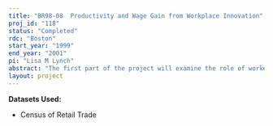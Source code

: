 ```yaml
---
title: "BR98-08  Productivity and Wage Gain from Workplace Innovation"
proj_id: "118"
status: "Completed"
rdc: "Boston"
start_year: "1999"
end_year: "2001"
pi: "Lisa M Lynch"
abstract: "The first part of the project will examine the role of worker characteristics (education, training, gender, race, turnover), establishment characteristics (capital stock, materials, unionization, age of the establishment, computer usage, age of the capital stock) and innovations in workplace practices (profit-sharing, team work, employee involvement in decision making, TQM, reengineering, and job rotation) on labor productivity.  The second part of the analysis examines the relationship between workplace innovation and labor costs and profits.  We will analyze whether the relative wages of workers who work in businesses characterized by high performance workplace (HPW) practices reflect or not their  marginal products.  Finally we study how employer characteristics and past history affect the probability of adopting HPW practices and how this may affect analyses of the productivity effects of these practices."
layout: project
---
```


**Datasets Used:**

  - Census of Retail Trade 

